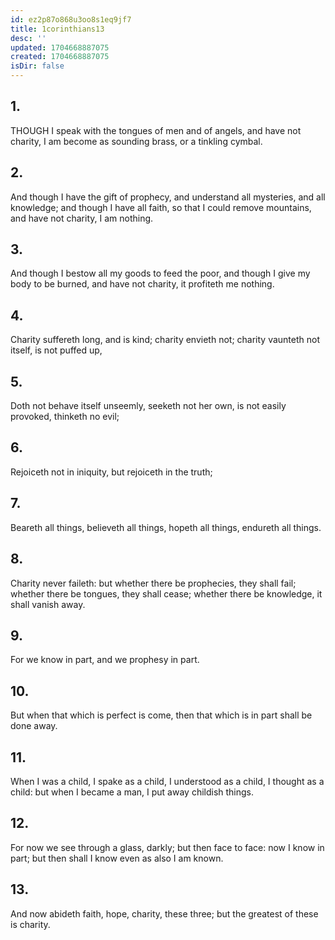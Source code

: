```yaml
---
id: ez2p87o868u3oo8s1eq9jf7
title: 1corinthians13
desc: ''
updated: 1704668887075
created: 1704668887075
isDir: false
---
```

## 1.
THOUGH I speak with the tongues of men and of angels, and have not charity, I am become as sounding brass, or a tinkling cymbal.
## 2.
And though I have the gift of prophecy, and understand all mysteries, and all knowledge; and though I have all faith, so that I could remove mountains, and have not charity, I am nothing.
## 3.
And though I bestow all my goods to feed the poor, and though I give my body to be burned, and have not charity, it profiteth me nothing.
## 4.
Charity suffereth long, and is kind; charity envieth not; charity vaunteth not itself, is not puffed up,
## 5.
Doth not behave itself unseemly, seeketh not her own, is not easily provoked, thinketh no evil;
## 6.
Rejoiceth not in iniquity, but rejoiceth in the truth;
## 7.
Beareth all things, believeth all things, hopeth all things, endureth all things.
## 8.
Charity never faileth: but whether there be prophecies, they shall fail; whether there be tongues, they shall cease; whether there be knowledge, it shall vanish away.
## 9.
For we know in part, and we prophesy in part.
## 10.
But when that which is perfect is come, then that which is in part shall be done away.
## 11.
When I was a child, I spake as a child, I understood as a child, I thought as a child: but when I became a man, I put away childish things.
## 12.
For now we see through a glass, darkly; but then face to face: now I know in part; but then shall I know even as also I am known.
## 13.
And now abideth faith, hope, charity, these three; but the greatest of these is charity.

